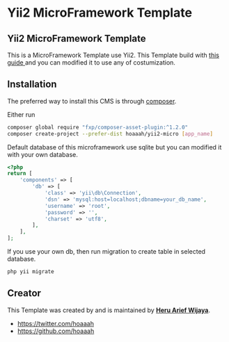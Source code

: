 Yii2 MicroFramework Template
===================

Yii2 MicroFramework Template
-------------------
This is a MicroFramework Template use Yii2. This Template build with [this guide ](http://www.yiiframework.com/doc-2.0/guide-tutorial-yii-as-micro-framework.html) and you can modified it to use any of costumization. 


Installation
------------

The preferred way to install this CMS is through [composer](http://getcomposer.org/download/).

Either run

```bash
composer global require "fxp/composer-asset-plugin:^1.2.0"
composer create-project --prefer-dist hoaaah/yii2-micro [app_name]
```

Default database of this microframework use sqlite but you can modified it with your own database.

```php
<?php
return [
    'components' => [
        'db' => [
            'class' => 'yii\db\Connection',
            'dsn' => 'mysql:host=localhost;dbname=your_db_name',
            'username' => 'root',
            'password' => '',
            'charset' => 'utf8',
        ],
    ],
];

```

If you use your own db, then run migration to create table in selected database.

```bash
php yii migrate
```

## Creator

This Template was created by and is maintained by **[Heru Arief Wijaya](http://belajararief.com/)**.

* https://twitter.com/hoaaah
* https://github.com/hoaaah